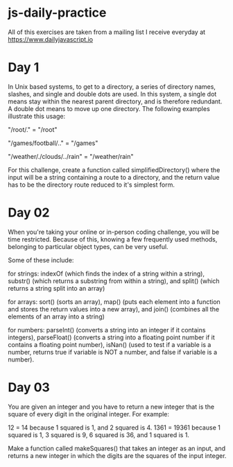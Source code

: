 # js-daily-practice

All of this exercises are taken from a mailing list I receive everyday at https://www.dailyjavascript.io

# Day 1

In Unix based systems, to get to a directory, a series of directory names, slashes, and single and 
double dots are used. In this system, a single dot means stay within the nearest parent directory, 
and is therefore redundant. A double dot means to move up one directory. The following examples 
illustrate this usage:

"/root/." = "/root"

"/games/football/.." = "/games"

"/weather/./clouds/../rain" = "/weather/rain"

For this challenge, create a function called simplifiedDirectory() where the input will be a string 
containing a route to a directory, and the return value has to be the directory route reduced to it's 
simplest form.

# Day 02

When you're taking your online or in-person coding challenge, you will be time restricted. Because of this, knowing a few frequently used methods, belonging to particular object types, can be very useful.

Some of these include:

for strings: indexOf (which finds the index of a string within a string), substr() (which returns a substring from within a string), and split() (which returns a string split into an array)

for arrays: sort() (sorts an array), map() (puts each element into a function and stores the return values into a new array), and join() (combines all the elements of an array into a string)

for numbers: parseInt() (converts a string into an integer if it contains integers), parseFloat() (converts a string into a floating point number if it contains a floating point number), isNan() (used to test if a variable is a number, returns true if variable is NOT a number, and false if variable is a number).

# Day 03

You are given an integer and you have to return a new integer that is the square of every digit in the 
original integer. For example:

12 = 14 because 1 squared is 1, and 2 squared is 4.
1361 = 19361 because 1 squared is 1, 3 squared is 9, 6 squared is 36, and 1 squared is 1.

Make a function called makeSquares() that takes an integer as an input, and returns a new integer in which the 
digits are the squares of the input integer.
